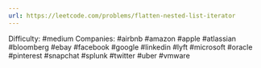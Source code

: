 ```yaml
---
url: https://leetcode.com/problems/flatten-nested-list-iterator
---
```


Difficulty: #medium
Companies: #airbnb #amazon #apple #atlassian #bloomberg #ebay #facebook #google #linkedin #lyft #microsoft #oracle #pinterest #snapchat #splunk #twitter #uber #vmware